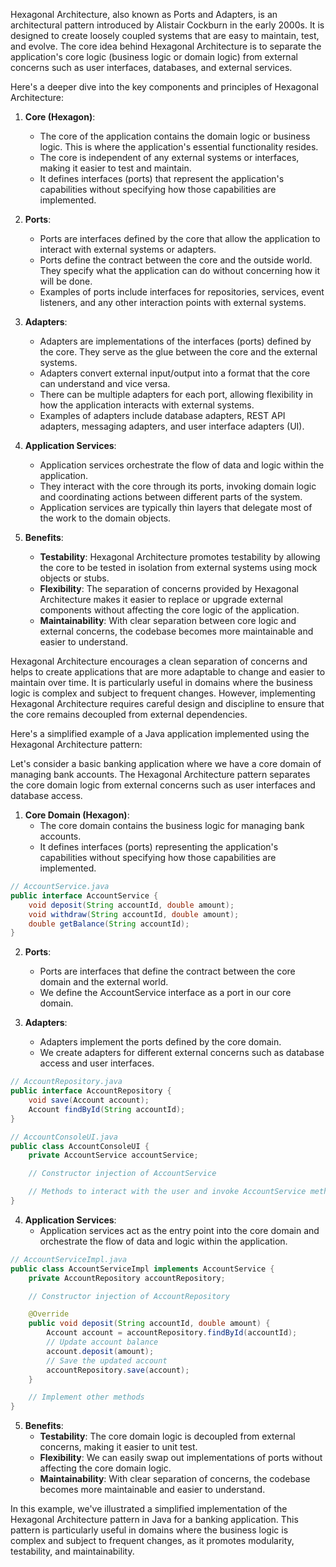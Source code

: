 Hexagonal Architecture, also known as Ports and Adapters, is an architectural pattern introduced by Alistair Cockburn in the early 2000s. It is designed to create loosely coupled systems that are easy to maintain, test, and evolve. The core idea behind Hexagonal Architecture is to separate the application's core logic (business logic or domain logic) from external concerns such as user interfaces, databases, and external services.

Here's a deeper dive into the key components and principles of Hexagonal Architecture:

1. **Core (Hexagon)**:

   - The core of the application contains the domain logic or business logic. This is where the application's essential functionality resides.
   - The core is independent of any external systems or interfaces, making it easier to test and maintain.
   - It defines interfaces (ports) that represent the application's capabilities without specifying how those capabilities are implemented.
2. **Ports**:

   - Ports are interfaces defined by the core that allow the application to interact with external systems or adapters.
   - Ports define the contract between the core and the outside world. They specify what the application can do without concerning how it will be done.
   - Examples of ports include interfaces for repositories, services, event listeners, and any other interaction points with external systems.
3. **Adapters**:

   - Adapters are implementations of the interfaces (ports) defined by the core. They serve as the glue between the core and the external systems.
   - Adapters convert external input/output into a format that the core can understand and vice versa.
   - There can be multiple adapters for each port, allowing flexibility in how the application interacts with external systems.
   - Examples of adapters include database adapters, REST API adapters, messaging adapters, and user interface adapters (UI).
4. **Application Services**:

   - Application services orchestrate the flow of data and logic within the application.
   - They interact with the core through its ports, invoking domain logic and coordinating actions between different parts of the system.
   - Application services are typically thin layers that delegate most of the work to the domain objects.
5. **Benefits**:

   - **Testability**: Hexagonal Architecture promotes testability by allowing the core to be tested in isolation from external systems using mock objects or stubs.
   - **Flexibility**: The separation of concerns provided by Hexagonal Architecture makes it easier to replace or upgrade external components without affecting the core logic of the application.
   - **Maintainability**: With clear separation between core logic and external concerns, the codebase becomes more maintainable and easier to understand.

Hexagonal Architecture encourages a clean separation of concerns and helps to create applications that are more adaptable to change and easier to maintain over time. It is particularly useful in domains where the business logic is complex and subject to frequent changes. However, implementing Hexagonal Architecture requires careful design and discipline to ensure that the core remains decoupled from external dependencies.


Here's a simplified example of a Java application implemented using the Hexagonal Architecture pattern:

Let's consider a basic banking application where we have a core domain of managing bank accounts. The Hexagonal Architecture pattern separates the core domain logic from external concerns such as user interfaces and database access.

1. **Core Domain (Hexagon)**:
   - The core domain contains the business logic for managing bank accounts.
   - It defines interfaces (ports) representing the application's capabilities without specifying how those capabilities are implemented.

```java
// AccountService.java
public interface AccountService {
    void deposit(String accountId, double amount);
    void withdraw(String accountId, double amount);
    double getBalance(String accountId);
}
```

2. **Ports**:

   - Ports are interfaces that define the contract between the core domain and the external world.
   - We define the AccountService interface as a port in our core domain.
3. **Adapters**:

   - Adapters implement the ports defined by the core domain.
   - We create adapters for different external concerns such as database access and user interfaces.

```java
// AccountRepository.java
public interface AccountRepository {
    void save(Account account);
    Account findById(String accountId);
}

// AccountConsoleUI.java
public class AccountConsoleUI {
    private AccountService accountService;

    // Constructor injection of AccountService

    // Methods to interact with the user and invoke AccountService methods
}
```

4. **Application Services**:
   - Application services act as the entry point into the core domain and orchestrate the flow of data and logic within the application.

```java
// AccountServiceImpl.java
public class AccountServiceImpl implements AccountService {
    private AccountRepository accountRepository;

    // Constructor injection of AccountRepository

    @Override
    public void deposit(String accountId, double amount) {
        Account account = accountRepository.findById(accountId);
        // Update account balance
        account.deposit(amount);
        // Save the updated account
        accountRepository.save(account);
    }

    // Implement other methods
}
```

5. **Benefits**:
   - **Testability**: The core domain logic is decoupled from external concerns, making it easier to unit test.
   - **Flexibility**: We can easily swap out implementations of ports without affecting the core domain logic.
   - **Maintainability**: With clear separation of concerns, the codebase becomes more maintainable and easier to understand.

In this example, we've illustrated a simplified implementation of the Hexagonal Architecture pattern in Java for a banking application. This pattern is particularly useful in domains where the business logic is complex and subject to frequent changes, as it promotes modularity, testability, and maintainability.
